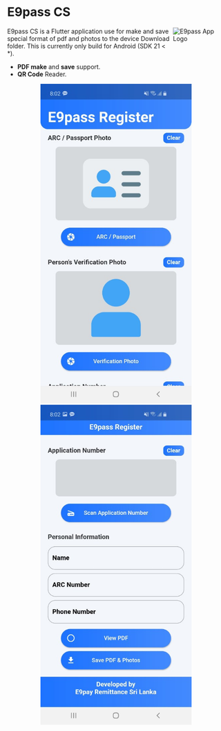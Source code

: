 # E9pass CS

<img src="https://i.ibb.co/PhTf9vd/mainIcon.png" align="right"
     alt="E9pass App Logo" width="120" height="120">

E9pass CS is a Flutter application use for make and save special format of pdf and photos to the device Download folder. This is currently only build for Android (SDK 21 < *).

* **PDF make** and **save** support.
* **QR Code** Reader.

<p align="center">
  <img src="./images/1.jpg" alt="E9pass Home" width="350" HSPACE="10">
  <img src="./images/2.jpg" alt="E9pass Home" width="350" HSPACE="10">
</p>

